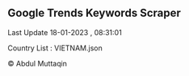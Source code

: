 

## Google Trends Keywords Scraper 
 
Last Update 18-01-2023 , 08:31:01

Country List :
VIETNAM.json



© Abdul Muttaqin 

